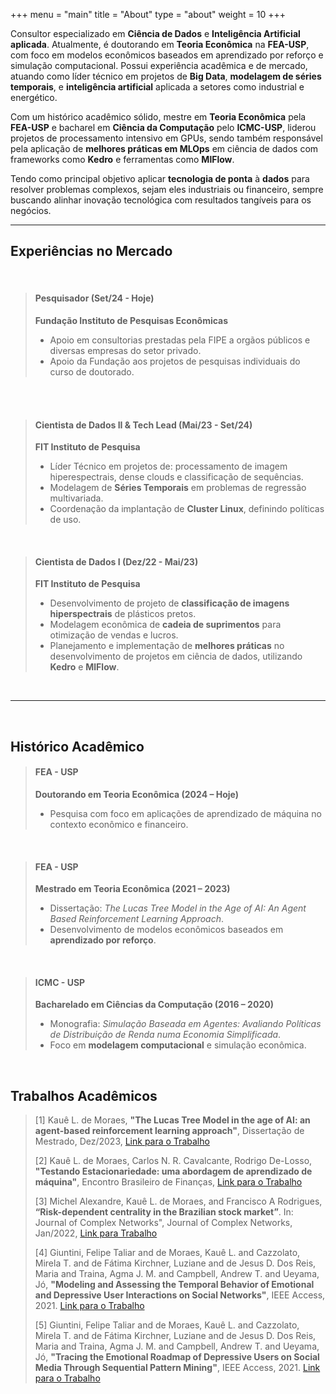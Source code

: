 +++
menu = "main"
title = "About"
type = "about"
weight = 10
+++

Consultor especializado em **Ciência de Dados** e **Inteligência Artificial aplicada**. Atualmente, é doutorando em **Teoria Econômica** na **FEA-USP**, com foco em modelos econômicos baseados em aprendizado por reforço e simulação computacional. Possui experiência acadêmica e de mercado, atuando como líder técnico em projetos de **Big Data**, **modelagem de séries temporais**, e **inteligência artificial** aplicada a setores como industrial e energético.

Com um histórico acadêmico sólido, mestre em **Teoria Econômica** pela **FEA-USP** e bacharel em **Ciência da Computação** pelo **ICMC-USP**, liderou projetos de  processamento intensivo em GPUs, sendo também responsável pela aplicação de **melhores práticas em MLOps** em ciência de dados com frameworks como **Kedro** e ferramentas como **MlFlow**.

Tendo como principal objetivo aplicar **tecnologia de ponta** à **dados** para resolver problemas complexos, sejam eles industriais ou financeiro,  sempre buscando alinhar inovação tecnológica com resultados tangíveis para os negócios.

--- 
## Experiências no Mercado


</br>

> #### **Pesquisador (Set/24 - Hoje)**  
> **Fundação Instituto de Pesquisas Econômicas**
> - Apoio em consultorias prestadas pela FIPE a orgãos públicos e diversas empresas do setor privado.
> - Apoio da Fundação aos projetos de pesquisas individuais do curso de doutorado.

</br>
</br>

> #### **Cientista de Dados II & Tech Lead (Mai/23 - Set/24)**  
> **FIT Instituto de Pesquisa**
> - Líder Técnico em projetos de: processamento de imagem hiperespectrais, dense clouds e classificação de sequências.
> - Modelagem de **Séries Temporais** em problemas de regressão multivariada.
> - Coordenação da implantação de **Cluster Linux**, definindo políticas de uso.

</br>

> #### **Cientista de Dados I (Dez/22 - Mai/23)**  
> **FIT Instituto de Pesquisa**
> 
>- Desenvolvimento de projeto de **classificação de imagens hiperspectrais** de plásticos pretos.
>- Modelagem econômica de **cadeia de suprimentos** para otimização de vendas e lucros.
>- Planejamento e implementação de **melhores práticas** no desenvolvimento de projetos em ciência de dados, utilizando **Kedro** e **MlFlow**.

</br>


---
</br>


## Histórico Acadêmico

> #### **FEA - USP**
> **Doutorando em Teoria Econômica (2024 – Hoje)**  
> - Pesquisa com foco em aplicações de aprendizado de máquina no contexto econômico e financeiro.

</br>


> #### **FEA - USP**
> **Mestrado em Teoria Econômica (2021 – 2023)**  
>- Dissertação: *The Lucas Tree Model in the Age of AI: An Agent Based Reinforcement Learning Approach*.
>- Desenvolvimento de modelos econômicos baseados em **aprendizado por reforço**.

</br>


>#### **ICMC - USP**
>**Bacharelado em Ciências da Computação (2016 – 2020)**  
>- Monografia: *Simulação Baseada em Agentes: Avaliando Políticas de Distribuição de Renda numa Economia Simplificada*.
>- Foco em **modelagem computacional** e simulação econômica.

</br>


## Trabalhos Acadêmicos

>[1] Kauê L. de Moraes, **"The Lucas Tree Model in the age of AI: an agent-based reinforcement learning approach"**, Dissertação de Mestrado, Dez/2023, [Link para o Trabalho](https://www.teses.usp.br/teses/disponiveis/12/12138/tde-14052024-164218/en.php)
>
>[2] Kauê L. de Moraes, Carlos N. R. Cavalcante, Rodrigo De-Losso, **"Testando Estacionariedade: uma abordagem de aprendizado de máquina"**, Encontro Brasileiro de Finanças, [Link para o Trabalho](https://www.researchgate.net/publication/363882333_Testando_Estacionariedade_uma_abordagem_de_aprendizado_de_maquina)
>
>[3] Michel Alexandre, Kauê L. de Moraes, and Francisco A Rodrigues, **“Risk-dependent centrality in the Brazilian stock market”**. In: Journal of Complex Networks", Journal of Complex Networks, Jan/2022, [Link para Trabalho](https://academic.oup.com/comnet/article-abstract/10/1/cnab054/6511772?redirectedFrom=fulltext&login=false)
>
>[4] Giuntini, Felipe Taliar and de Moraes, Kauê L. and Cazzolato, Mirela T. and de Fátima Kirchner, Luziane and de Jesus D. Dos Reis, Maria and Traina, Agma J. M. and Campbell, Andrew T. and Ueyama, Jó, **"Modeling and Assessing the Temporal Behavior of Emotional and Depressive User Interactions on Social Networks"**, IEEE Access, 2021. [Link para o Trabalho](https://ieeexplore.ieee.org/document/9462934)
>
>[5] Giuntini, Felipe Taliar and de Moraes, Kauê L. and Cazzolato, Mirela T. and de Fátima Kirchner, Luziane and de Jesus D. Dos Reis, Maria and Traina, Agma J. M. and Campbell, Andrew T. and Ueyama, Jó, **"Tracing the Emotional Roadmap of Depressive Users on Social Media Through Sequential Pattern Mining"**, IEEE Access, 2021. [Link para o Trabalho](https://ieeexplore.ieee.org/document/9477614)

